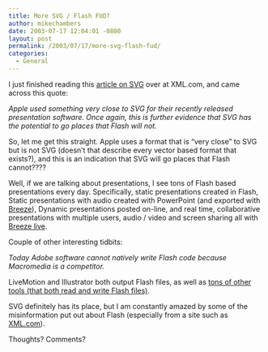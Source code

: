 ```yaml
---
title: More SVG / Flash FUD?
author: mikechambers
date: 2003-07-17 12:04:01 -0800
layout: post
permalink: /2003/07/17/more-svg-flash-fud/
categories:
  - General
---
```



I just finished reading this [article on SVG][1] over at XML.com, and came across this quote:

*Apple used something very close to SVG for their recently released presentation software. Once again, this is further evidence that SVG has the potential to go places that Flash will not.*

So, let me get this straight. Apple uses a format that is &#8220;very close&#8221; to SVG but is not SVG (doesn&#8217;t that describe every vector based format that exists?), and this is an indication that SVG will go places that Flash cannot????

Well, if we are talking about presentations, I see tons of Flash based presentations every day. Specifically, static presentations created in Flash, Static presentations with audio created with PowerPoint (and exported with [Breeze][2]), Dynamic presentations posted on-line, and real time, collaborative presentations with multiple users, audio / video and screen sharing all with [Breeze live][3].

Couple of other interesting tidbits:

*Today Adobe software cannot natively write Flash code because Macromedia is a competitor.*

LiveMotion and Illustrator both output Flash files, as well as [tons of other tools (that both read and write Flash files)][4].

SVG definitely has its place, but I am constantly amazed by some of the misinformation put out about Flash (especially from a site such as [XML.com][5]).

Thoughts? Comments?

 [1]: http://www.xml.com/pub/a/2003/07/16/svg-prescod.html
 [2]: http://www.macromedia.com/software/breeze/
 [3]: http://www.macromedia.com/software/breeze/live/productinfo/product_overview/
 [4]: http://www.swftools.com
 [5]: http://www.xml.com